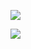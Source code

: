 ![](https://s2.loli.net/2022/07/29/udwoFfejNYKDmg8.png)


![](https://s2.loli.net/2022/07/29/7Z5D8RCzUIf1VOL.png)